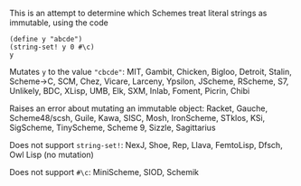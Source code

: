 This is an attempt to determine which Schemes treat literal strings as immutable, using the code

```
(define y "abcde")
(string-set! y 0 #\c)
y
```

Mutates `y` to the value `"cbcde"`: MIT, Gambit, Chicken, Bigloo, Detroit, Stalin, Scheme->C, SCM, Chez, Vicare, Larceny, Ypsilon, JScheme, RScheme, S7, Unlikely, BDC, XLisp, UMB, Elk, SXM, Inlab, Foment, Picrin, Chibi

Raises an error about mutating an immutable object: Racket, Gauche, Scheme48/scsh, Guile, Kawa, SISC, Mosh, IronScheme, STklos, KSi, SigScheme, TinyScheme, Scheme 9, Sizzle, Sagittarius

Does not support `string-set!`: NexJ, Shoe, Rep, Llava, FemtoLisp, Dfsch, Owl Lisp (no mutation)

Does not support `#\c`: MiniScheme, SIOD, Schemik
